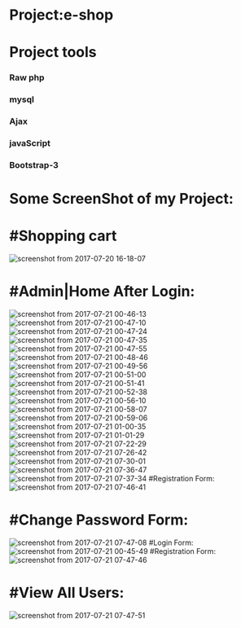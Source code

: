 # Project:e-shop
# Project tools
### Raw php
### mysql
### Ajax
### javaScript
### Bootstrap-3


# Some ScreenShot of my Project:
# #Shopping cart
![screenshot from 2017-07-20 16-18-07](https://user-images.githubusercontent.com/14887259/28448129-62c7b72a-6df7-11e7-8391-dbb83ba30755.png)
# #Admin|Home After Login:
![screenshot from 2017-07-21 00-46-13](https://user-images.githubusercontent.com/14887259/28448131-62cc2094-6df7-11e7-984d-6fedef2fac25.png)
![screenshot from 2017-07-21 00-47-10](https://user-images.githubusercontent.com/14887259/28448133-62d4eb66-6df7-11e7-8efa-e0f1c3909d7f.png)
![screenshot from 2017-07-21 00-47-24](https://user-images.githubusercontent.com/14887259/28448132-62d20ed2-6df7-11e7-9744-d201290d9eb2.png)
![screenshot from 2017-07-21 00-47-35](https://user-images.githubusercontent.com/14887259/28448134-62d69e7a-6df7-11e7-8dc8-a037f6a31765.png)
![screenshot from 2017-07-21 00-47-55](https://user-images.githubusercontent.com/14887259/28448138-6311f33a-6df7-11e7-99aa-cd34c5686f63.png)
![screenshot from 2017-07-21 00-48-46](https://user-images.githubusercontent.com/14887259/28448135-63021294-6df7-11e7-9a16-051bab3b86c5.png)
![screenshot from 2017-07-21 00-49-56](https://user-images.githubusercontent.com/14887259/28448136-63037f76-6df7-11e7-95a9-b46651a0d248.png)
![screenshot from 2017-07-21 00-51-00](https://user-images.githubusercontent.com/14887259/28448137-630dc648-6df7-11e7-8ef7-8d7e38e24de9.png)
![screenshot from 2017-07-21 00-51-41](https://user-images.githubusercontent.com/14887259/28448139-6311ed4a-6df7-11e7-8da9-10f21b5a3a4a.png)
![screenshot from 2017-07-21 00-52-38](https://user-images.githubusercontent.com/14887259/28448140-63126c02-6df7-11e7-811a-46df1faa0039.png)
![screenshot from 2017-07-21 00-56-10](https://user-images.githubusercontent.com/14887259/28448141-6339beba-6df7-11e7-9ded-900723df93c9.png)
![screenshot from 2017-07-21 00-58-07](https://user-images.githubusercontent.com/14887259/28448142-633bb15c-6df7-11e7-825b-024b0e229a86.png)
![screenshot from 2017-07-21 00-59-06](https://user-images.githubusercontent.com/14887259/28448143-634a5afe-6df7-11e7-8d35-0c6258559d9a.png)
![screenshot from 2017-07-21 01-00-35](https://user-images.githubusercontent.com/14887259/28448144-634d6b7c-6df7-11e7-971a-e21f0f60de2a.png)
![screenshot from 2017-07-21 01-01-29](https://user-images.githubusercontent.com/14887259/28448145-634f53b0-6df7-11e7-9914-35a3d0a556ef.png)
![screenshot from 2017-07-21 07-22-29](https://user-images.githubusercontent.com/14887259/28448146-6350734e-6df7-11e7-9e76-a7ed61c947a3.png)
![screenshot from 2017-07-21 07-26-42](https://user-images.githubusercontent.com/14887259/28448147-63716a18-6df7-11e7-9b9a-9fc4cfe3edc5.png)
![screenshot from 2017-07-21 07-30-01](https://user-images.githubusercontent.com/14887259/28448148-6374ee86-6df7-11e7-9924-ba1dc4661b97.png)
![screenshot from 2017-07-21 07-36-47](https://user-images.githubusercontent.com/14887259/28448149-63857544-6df7-11e7-8b0b-040cc085d317.png)
![screenshot from 2017-07-21 07-37-34](https://user-images.githubusercontent.com/14887259/28448150-6387da32-6df7-11e7-8334-4712fd453929.png)
#Registration Form:
![screenshot from 2017-07-21 07-46-41](https://user-images.githubusercontent.com/14887259/28448151-638bba62-6df7-11e7-937d-40aebbed6c87.png)
# #Change Password Form:
![screenshot from 2017-07-21 07-47-08](https://user-images.githubusercontent.com/14887259/28448152-638e0da8-6df7-11e7-882e-7f7b15e67b9a.png)
#Login Form:
![screenshot from 2017-07-21 00-45-49](https://user-images.githubusercontent.com/14887259/28448130-62c9a6ac-6df7-11e7-9354-c9b9266f28e7.png)
#Registration Form:
![screenshot from 2017-07-21 07-47-46](https://user-images.githubusercontent.com/14887259/28448153-63bc1edc-6df7-11e7-9ab4-4e47129d5290.png)
# #View All Users:
![screenshot from 2017-07-21 07-47-51](https://user-images.githubusercontent.com/14887259/28448154-63c02d9c-6df7-11e7-99b8-1d496874961c.png)





